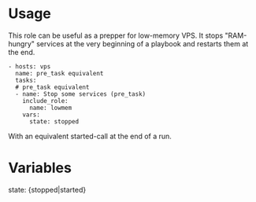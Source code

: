 Usage
=====

This role can be useful as a prepper for low-memory VPS. It stops
"RAM-hungry" services at the very beginning of a playbook and
restarts them at the end.

```
- hosts: vps
  name: pre_task equivalent
  tasks:
  # pre_task equivalent
  - name: Stop some services (pre_task)
    include_role:
      name: lowmem
    vars:
      state: stopped
```

With an equivalent started-call at the end of a run.

Variables
=========

state: {stopped|started}
